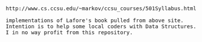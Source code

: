 <pre>
http://www.cs.ccsu.edu/~markov/ccsu_courses/501Syllabus.html

implementations of Lafore's book pulled from above site. 
Intention is to help some local coders with Data Structures. 
I in no way profit from this repository.
</pre>
